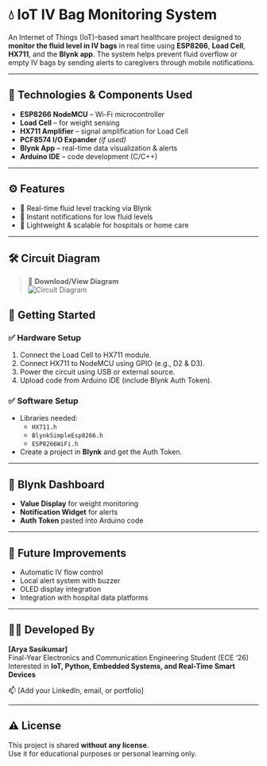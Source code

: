 # 💧 IoT IV Bag Monitoring System

An Internet of Things (IoT)–based smart healthcare project designed to **monitor the fluid level in IV bags** in real time using **ESP8266**, **Load Cell**, **HX711**, and the **Blynk app**. The system helps prevent fluid overflow or empty IV bags by sending alerts to caregivers through mobile notifications.

---

## 🔧 Technologies & Components Used

- **ESP8266 NodeMCU** – Wi-Fi microcontroller
- **Load Cell** – for weight sensing
- **HX711 Amplifier** – signal amplification for Load Cell
- **PCF8574 I/O Expander** *(if used)*
- **Blynk App** – real-time data visualization & alerts
- **Arduino IDE** – code development (C/C++)

---

## ⚙️ Features

- 📶 Real-time fluid level tracking via Blynk
- 🔔 Instant notifications for low fluid levels
- 🧠 Lightweight & scalable for hospitals or home care

---

## 🛠️ Circuit Diagram

> 🔽 **Download/View Diagram**  
> ![Circuit Diagram](![hardware_design](https://github.com/user-attachments/assets/63c13995-4453-4198-816c-f7edde0fa7f6)
)  
> 

## 🚀 Getting Started

### ✅ Hardware Setup
1. Connect the Load Cell to HX711 module.
2. Connect HX711 to NodeMCU using GPIO (e.g., D2 & D3).
3. Power the circuit using USB or external source.
4. Upload code from Arduino IDE (include Blynk Auth Token).

### ✅ Software Setup
- Libraries needed:
  - `HX711.h`
  - `BlynkSimpleEsp8266.h`
  - `ESP8266WiFi.h`
- Create a project in **Blynk** and get the Auth Token.

---

## 📲 Blynk Dashboard

- **Value Display** for weight monitoring
- **Notification Widget** for alerts
- **Auth Token** pasted into Arduino code

---

## 🌱 Future Improvements

- Automatic IV flow control
- Local alert system with buzzer
- OLED display integration
- Integration with hospital data platforms

---

## 👨‍💻 Developed By

**[Arya Sasikumar]**  
Final-Year Electronics and Communication Engineering Student (ECE ‘26)  
Interested in **IoT, Python, Embedded Systems, and Real-Time Smart Devices**

📫 [Add your LinkedIn, email, or portfolio]

---

## ⚠️ License

This project is shared **without any license**.  
Use it for educational purposes or personal learning only.  
